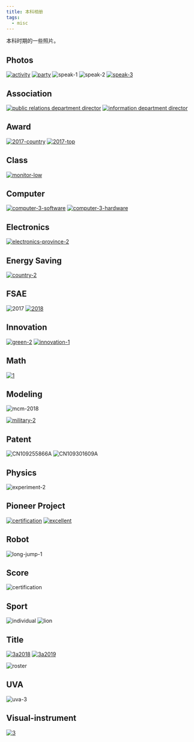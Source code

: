 ```yaml
---
title: 本科相册
tags:
  - misc
---
```


本科时期的一些照片。

## Photos

[![activity](https://user-images.githubusercontent.com/32936898/199696743-30d43442-595c-42e9-9c81-dd29bb7c4f71.jpg)](https://user-images.githubusercontent.com/32936898/199687155-cb78cc7b-2c48-4b32-b573-79a76364ed56.jpg)
[![party](https://user-images.githubusercontent.com/32936898/199696764-39f21c90-4ee5-4a3f-be75-062c34f2f634.jpg)](https://user-images.githubusercontent.com/32936898/199687216-10af9cdb-cf91-4967-9125-a3ad401e0ea2.jpg)
![speak-1](https://user-images.githubusercontent.com/32936898/199687292-3336294f-254c-4d30-a579-b7f8dfcc2166.jpg)
![speak-2](https://user-images.githubusercontent.com/32936898/199687296-ce2cf53d-d8f0-4986-b533-21078ee6573a.jpg)
[![speak-3](https://user-images.githubusercontent.com/32936898/199696529-f4735759-1dd4-49d7-93e4-77ed7b797ada.jpg)](https://user-images.githubusercontent.com/32936898/199687304-bd600747-9ce9-4a97-b938-acc8c14043c0.jpg)

## Association

[![public relations department director](https://user-images.githubusercontent.com/32936898/199689288-d7ec2c79-8d74-4598-9ab0-993fbfc443f7.jpg)](https://user-images.githubusercontent.com/32936898/199681785-04bfe2e0-07c2-4826-af0c-51ec68be144d.jpg)
[![information department director](https://user-images.githubusercontent.com/32936898/199689305-e8b01456-edff-4aa5-9586-a9568bca89cc.jpg)](https://user-images.githubusercontent.com/32936898/199681889-8aed9e45-bb81-4517-910e-d2bf7976d56a.jpg)

<!-- [![award](https://user-images.githubusercontent.com/32936898/199689298-bf4e5d99-e0d8-43e3-96d6-bfed01b634a2.jpg)](https://user-images.githubusercontent.com/32936898/199681932-73d203b2-2c52-4943-b9f1-2e139308d4a9.jpg) -->

<!-- [![certification](https://user-images.githubusercontent.com/32936898/199689304-e46ccea3-d2c7-43a5-9699-8ced6a45b58b.jpg)](https://user-images.githubusercontent.com/32936898/199682036-695efdea-73c8-4a91-b143-3858367104ef.jpg) -->

## Award

[![2017-country](https://user-images.githubusercontent.com/32936898/199690426-45e128f0-f587-4bd4-b391-18996e937dbe.jpg)](https://user-images.githubusercontent.com/32936898/199682719-ade10371-1842-4962-b0ea-46c82a69ba77.jpg)
[![2017-top](https://user-images.githubusercontent.com/32936898/199690396-b909de6f-2803-40aa-9b24-8b47e39e9119.jpg)](https://user-images.githubusercontent.com/32936898/199682588-5eac2664-5632-4a2e-9b51-a15b8678485c.jpg)

<!-- ![2016-1](https://user-images.githubusercontent.com/32936898/199682644-61852829-85c8-476f-8288-a2d0ebe91f56.jpg) -->

<!-- [![2018-1](https://user-images.githubusercontent.com/32936898/199690406-70a391cc-14c6-4f19-aa30-8ae6aac96dcd.jpg)](https://user-images.githubusercontent.com/32936898/199682638-3ab67b45-bdd2-4573-918d-3c74083067b5.jpg) -->

<!-- [![2016-3](https://user-images.githubusercontent.com/32936898/199690414-43522b23-21ba-4467-b826-5834f015ea6c.jpg)](https://user-images.githubusercontent.com/32936898/199682696-79bf2d27-b377-4c4a-bfe0-120abd7a5b57.jpg) -->

## Class

[![monitor-low](https://user-images.githubusercontent.com/32936898/199691315-4e7dbd66-7701-454c-b0be-74b1375cf0ff.jpg)](https://user-images.githubusercontent.com/32936898/199683301-d3e31c75-9b89-4ad0-9cc2-6e032cc76746.jpg)

## Computer

[![computer-3-software](https://user-images.githubusercontent.com/32936898/199691665-0143bf1d-7ccf-408f-8799-213295eaac2b.jpg)](https://user-images.githubusercontent.com/32936898/199683470-ee6e295c-3b53-497d-a3a6-c304ee3e679f.jpg)
[![computer-3-hardware](https://user-images.githubusercontent.com/32936898/199691652-be90c043-c41b-41fc-9457-633debddc34f.jpg)](https://user-images.githubusercontent.com/32936898/199683508-b238cb7c-ee19-484f-8a02-7572c7c6beb1.jpg)

<!-- ![computer-1](https://user-images.githubusercontent.com/32936898/199683500-610f0e02-91f7-46e3-b0a7-f50f189ab147.jpg) -->

<!-- ![lanqiao-cup-province-3](https://user-images.githubusercontent.com/32936898/199683521-6a50c19f-c0a6-423a-82c2-41052a2607ad.jpg) -->

## Electronics

[![electronics-province-2](https://user-images.githubusercontent.com/32936898/199692237-e8261d8f-ac1a-41e6-8712-ef1fedc43fb1.jpg)](https://user-images.githubusercontent.com/32936898/199684028-e88e3a5a-6d21-4b4a-9f09-fe182da96c49.jpg)

<!-- [![electronics-school-1](https://user-images.githubusercontent.com/32936898/199692246-7e0f840e-2052-474d-85d6-41dd64c6bee1.jpg)](https://user-images.githubusercontent.com/32936898/199684080-7c513ae1-3c86-4d9b-af9b-8f1daf8edc29.jpg) -->

<!-- [![electronics-school-2](https://user-images.githubusercontent.com/32936898/199692251-ee69118a-a886-42ce-8f6b-a5ea7021af5e.jpg)](https://user-images.githubusercontent.com/32936898/199684139-55568e68-d4e2-41e6-9277-4db68e63cefa.jpg) -->

## Energy Saving

[![country-2](https://user-images.githubusercontent.com/32936898/199693416-9ddb6aca-a443-424c-957c-88c30bcfe613.jpg)](https://user-images.githubusercontent.com/32936898/199684391-bbab565d-986f-4630-b327-46b5c33466dd.jpg)

<!-- [![country-2-all](https://user-images.githubusercontent.com/32936898/199693403-c5e9e19b-8c94-4411-affd-f1104788c480.jpg)](https://user-images.githubusercontent.com/32936898/199684438-71a187a7-d152-49e4-bf6c-fe198742b443.jpg) -->

<!-- [![province-3](https://user-images.githubusercontent.com/32936898/199693429-5135b121-2489-4f20-bbf4-a973de68f3df.jpg)](https://user-images.githubusercontent.com/32936898/199684478-fc78e7a0-35d9-4499-80d4-6863e5250704.jpg) -->

<!-- ## English -->

<!-- ![cet4-579](https://user-images.githubusercontent.com/32936898/199684672-6ac4f556-f5b8-4221-88e3-e3348a90c7b4.jpg) -->

<!-- [![cet6-449-low](https://user-images.githubusercontent.com/32936898/199693751-9f05b351-75fe-4c5a-a606-f36f04151073.jpg)](https://user-images.githubusercontent.com/32936898/199684680-1ad528de-bbf5-40da-b7d6-fbb99140e8c9.jpg) -->

## FSAE

![2017](https://user-images.githubusercontent.com/32936898/199684844-35d7474d-21cc-4751-b4ea-88c66b942dc1.jpg)
[![2018](https://user-images.githubusercontent.com/32936898/199694170-e30808e2-1608-404e-8b6b-fc222ed7ad5f.jpg)](https://user-images.githubusercontent.com/32936898/199684851-28c86d84-e857-44cc-ba6d-20a2580ee0fe.jpg)

<!-- ![2018all](https://user-images.githubusercontent.com/32936898/199684869-4c2d0e17-0bf1-4f6e-987a-48bd84b301ff.jpg) -->

<!-- ![20415](https://user-images.githubusercontent.com/32936898/199684877-fc2ef0fa-aea0-4a52-8da4-57565766edcb.jpg) -->

<!-- [![excellent](https://user-images.githubusercontent.com/32936898/199694197-3f24ecf8-5656-4893-81d2-9c0cfe713331.jpg)](https://user-images.githubusercontent.com/32936898/199684880-aa32a9ec-0127-41c1-9e59-159a96386f56.jpg) -->

## Innovation

[![green-2](https://user-images.githubusercontent.com/32936898/199694450-cd4815f8-1cd2-4e3a-9129-0b126346f692.jpg)](https://user-images.githubusercontent.com/32936898/199685048-05081537-8fb6-434c-8b07-211f2cfb67f3.jpg)
[![innovation-1](https://user-images.githubusercontent.com/32936898/199694463-0fcbde42-13e9-496d-80ca-9753332c558a.jpg)](https://user-images.githubusercontent.com/32936898/199685054-5f5547fd-a36c-4a64-b256-49429719d7d5.jpg)

<!-- [![innovation-3](https://user-images.githubusercontent.com/32936898/199694468-409182f3-6de5-4e37-a0aa-40c8ba8005a8.jpg)](https://user-images.githubusercontent.com/32936898/199685092-57ddc738-db06-41b1-a78d-8887e31bdb40.jpg) -->

## Math

[![1](https://user-images.githubusercontent.com/32936898/199695023-2b9f10c0-60e9-4a65-90b6-30c25a588305.jpg)](https://user-images.githubusercontent.com/32936898/199685269-3f8ac687-e2da-457d-ace4-b8461287ae03.jpg)

<!-- [![2](https://user-images.githubusercontent.com/32936898/199695045-c3ddb0d5-5a1b-42ff-812d-308e80db2ec9.jpg)](https://user-images.githubusercontent.com/32936898/199685371-0ffd2e51-834b-4308-8baa-9111b42a34c6.jpg) -->

<!-- ![province-3](https://user-images.githubusercontent.com/32936898/199685458-7ad72021-6f70-428c-8168-56df885fd029.jpg) -->

## Modeling

![mcm-2018](https://user-images.githubusercontent.com/32936898/199686117-29b683b2-bde1-4543-b450-ddd1e7ca6437.svg)

<!-- ![mcm-2019](https://user-images.githubusercontent.com/32936898/199686128-2e16474c-9b36-49b5-81ef-5282195af178.svg) -->

[![military-2](https://user-images.githubusercontent.com/32936898/199695446-873679f2-3f5f-42bd-ba9f-c593d47c2776.jpg)](https://user-images.githubusercontent.com/32936898/199686134-f21f8ad7-4e63-46aa-a0e2-c40af825c3d6.jpg)

<!-- [![military-3](https://user-images.githubusercontent.com/32936898/199696048-5937978c-8168-4a36-8dca-28920b8d3410.jpg)](https://user-images.githubusercontent.com/32936898/199686143-f15312ec-0c2d-4a65-ae62-e581052279f3.jpg) -->

<!-- ![mathorcup-2018](https://user-images.githubusercontent.com/32936898/199686062-b407af18-d97b-42fe-bc70-3e3de4a2926a.svg) -->

<!-- [![school2018](https://user-images.githubusercontent.com/32936898/199696063-87a58bf7-b2d7-4f8b-b914-402d45bf6aa1.jpg)](https://user-images.githubusercontent.com/32936898/199686212-032fb568-2b03-4ece-9bb3-e8c7b3bcd1fc.jpg) -->

<!-- [![teddy2018](https://user-images.githubusercontent.com/32936898/199696070-ed353c90-5cff-47e5-9c28-86d666d37328.jpg)](https://user-images.githubusercontent.com/32936898/199686396-f2084300-bb31-415f-8b7c-2d90365561bd.jpg) -->

## Patent

![CN109255866A](https://user-images.githubusercontent.com/32936898/199686932-1415057e-064d-4ec2-931d-a4044a4c3737.jpg)
![CN109301609A](https://user-images.githubusercontent.com/32936898/199686939-fd7ffd0a-2f09-4c5e-a0d6-47671f5eded8.jpg)

## Physics

![experiment-2](https://user-images.githubusercontent.com/32936898/199687415-e0e4fc3a-d214-47a0-8678-ce2407ab41ff.svg)

<!-- [![school-3](https://user-images.githubusercontent.com/32936898/199697045-82430f28-8be4-43f2-a50f-7626273293c0.jpg)](https://user-images.githubusercontent.com/32936898/199687426-79a236e5-1b89-4875-a319-b04d1ba7d756.jpg) -->

## Pioneer Project

[![certification](https://user-images.githubusercontent.com/32936898/199697237-bdf78170-444f-47dd-8f99-a6dc87a5fab4.jpg)](https://user-images.githubusercontent.com/32936898/199687521-6b4fb74c-049d-41a2-b2fe-39388512a85c.jpg)
[![excellent](https://user-images.githubusercontent.com/32936898/199697258-ab117bea-413c-4bbf-bf82-70e52cbb895f.jpg)](https://user-images.githubusercontent.com/32936898/199687541-96f1d107-c7b2-49d5-aa4b-26d17dd7a051.jpg)

## Robot

![long-jump-1](https://user-images.githubusercontent.com/32936898/199687720-98eda27e-f5af-4694-ab60-ad4d16ddedd6.svg)

## Score

![certification](https://user-images.githubusercontent.com/32936898/199687800-e88a2503-b12e-4db1-84eb-6b2919d3cca2.jpg)

## Sport

<!-- ![all](https://user-images.githubusercontent.com/32936898/199687878-3de37125-6aa6-4d69-ba0e-e9344753500e.jpg) -->

![individual](https://user-images.githubusercontent.com/32936898/199687915-8012713c-d845-4323-9ee5-49ec55b37fe4.jpg)
![lion](https://user-images.githubusercontent.com/32936898/199687920-ce09c195-4e76-45ee-b8f8-a97c4b02a612.jpg)

## Title

[![3a2018](https://user-images.githubusercontent.com/32936898/199697587-eab55490-5e37-452a-9809-496fcd81e7e8.jpg)](https://user-images.githubusercontent.com/32936898/199688001-784a3294-d091-4b19-8027-6cd157b693d9.jpg)
[![3a2019](https://user-images.githubusercontent.com/32936898/199697629-3dad558b-7098-4e4c-bde6-ef43f66b1d20.jpg)](https://user-images.githubusercontent.com/32936898/199688075-f7168ce7-779d-4796-bb7b-04403b1d5bdd.jpg)

<!-- [![scientic](https://user-images.githubusercontent.com/32936898/199697643-b6f180bc-8c47-43e8-a03a-c1d8f424d89e.jpg)](https://user-images.githubusercontent.com/32936898/199688124-6aa8a8c7-e69d-4316-b7ee-f3fb083c1be7.jpg) -->

<!-- ![grade](https://github.com/Freed-Wu/Freed-Wu.github.io/assets/32936898/408f6b9d-4060-4a49-98d7-41c872fb0d0e) -->

<!-- ![graduation](https://github.com/Freed-Wu/Freed-Wu.github.io/assets/32936898/1b16757b-c3ee-44ae-b1a0-f02a28971252) -->

<!-- [16340501150658.pdf](https://github.com/Freed-Wu/Freed-Wu.github.io/files/15147363/16340501150658.pdf) -->

![roster](https://github.com/Freed-Wu/Freed-Wu.github.io/assets/32936898/82494b03-3d5c-4ca0-989e-38ccea11caa0)

## UVA

![uva-3](https://user-images.githubusercontent.com/32936898/199688365-23d4da63-418e-4e61-838a-3409bbe79dc1.jpg)

## Visual-instrument

[![3](https://user-images.githubusercontent.com/32936898/199697966-ac3c0d76-6bce-4203-a859-8b7446447f2f.jpg)](https://user-images.githubusercontent.com/32936898/199688420-b0b6afc1-053c-4943-b3c4-17c06f1c86b6.jpg)

<!-- ex: nowrap
-->
